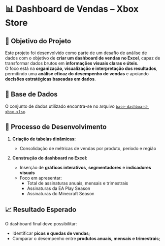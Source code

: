 # 📊 Dashboard de Vendas – Xbox Store

## 🎯 Objetivo do Projeto
Este projeto foi desenvolvido como parte de um desafio de análise de dados com o objetivo de **criar um dashboard de vendas no Excel**, capaz de transformar dados brutos em **informações visuais claras e úteis**.  
O foco está na **organização, visualização e interpretação dos resultados**, permitindo uma **análise eficaz do desempenho de vendas** e apoiando **decisões estratégicas baseadas em dados**.


## 🧩 Base de Dados
O conjunto de dados utilizado encontra-se no arquivo [`base-dashboard-xbox.xlsx`](./base-dashboard-xbox.xlsx).


## 🧠 Processo de Desenvolvimento

1. **Criação de tabelas dinâmicas:**  
   - Consolidação de métricas de vendas por produto, período e região  

3. **Construção do dashboard no Excel:**  
   - Inserção de **gráficos interativos**, **segmentadores** e **indicadores visuais**  
   - Foco em apresentar:
     - Total de assinaturas anuais, mensais e trimestrais
     - Assinaturas da EA Play Season
     - Assinaturas do Minecraft Season


## 📈 Resultado Esperado
O dashboard final deve possibilitar:
- Identificar **picos e quedas de vendas**;
- Comparar o desempenho entre **produtos anuais, mensais e trimestrais**;
